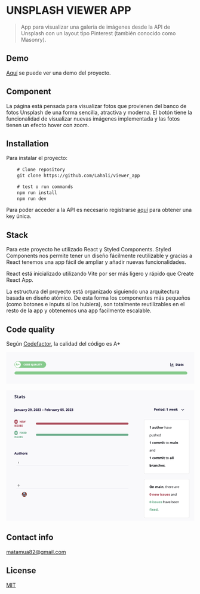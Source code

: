 # UNSPLASH VIEWER APP

> App para visualizar una galería de imágenes desde la API de Unsplash con un layout tipo Pinterest (también conocido como Masonry).

## Demo

[Aquí](https://viewer-app.vercel.app/) se puede ver una demo del proyecto.

## Component

La página está pensada para visualizar fotos que provienen del banco de fotos Unsplash de una forma sencilla, atractiva y moderna. El botón tiene la funcionalidad de visualizar nuevas imágenes implementada y las fotos tienen un efecto hover con zoom.

## Installation

Para instalar el proyecto:

```shell
    # Clone repository
    git clone https://github.com/Lahali/viewer_app
```

```shell
    # test o run commands
    npm run install
    npm run dev
```

Para poder acceder a la API es necesario registrarse [aquí](https://unsplash.com/documentation#creating-a-developer-account) para obtener una key única.

## Stack

Para este proyecto he utilizado React y Styled Components. Styled Components nos permite tener un diseño fácilmente reutilizable y gracias a React tenemos una app fácil de ampliar y añadir nuevas funcionalidades.

React está inicializado utilizando Vite por ser más ligero y rápido que Create React App.

La estructura del proyecto está organizado siguiendo una arquitectura basada en diseño atómico. De esta forma los componentes más pequeños (como botones e inputs si los hubiera), son totalmente reutilizables en el resto de la app y obtenemos una app facilmente escalable.

## Code quality

Según [Codefactor](https://www.codefactor.io/), la calidad del código es A+

![code quality A+](/src/assets/codeQuality1.png)

![code quality analisis](/src/assets/codeQuality2.png)

## Contact info

matamua82@gmail.com

## License

[MIT](https://opensource.org/licenses/MIT)
